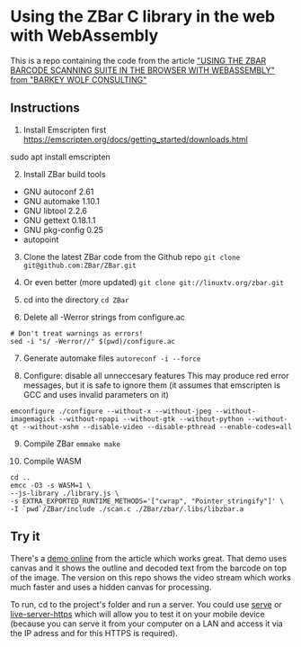 # Using the ZBar C library in the web with WebAssembly
This is a repo containing the code from the article ["USING THE ZBAR BARCODE SCANNING SUITE IN THE BROWSER WITH WEBASSEMBLY" from "BARKEY WOLF CONSULTING"](https://barkeywolf.consulting/posts/barcode-scanner-webassembly/)

## Instructions
1. Install Emscripten first
https://emscripten.org/docs/getting_started/downloads.html

sudo apt install emscripten

2. Install ZBar build tools
* GNU autoconf 2.61
* GNU automake 1.10.1
* GNU libtool 2.2.6
* GNU gettext 0.18.1.1
* GNU pkg-config 0.25
* autopoint

3. Clone the latest ZBar code from the Github repo
`git clone git@github.com:ZBar/ZBar.git`

4. Or even better (more updated)
`git clone git://linuxtv.org/zbar.git`

5. cd into the directory
`cd ZBar`

6. Delete all -Werror strings from configure.ac
```
# Don't treat warnings as errors!
sed -i "s/ -Werror//" $(pwd)/configure.ac
```

7. Generate automake files
`autoreconf -i --force`

8. Configure: disable all unneccesary features
This may produce red error messages, but it is safe to ignore them (it assumes that emscripten is GCC and uses invalid parameters on it)
```
emconfigure ./configure --without-x --without-jpeg --without-imagemagick --without-npapi --without-gtk --without-python --without-qt --without-xshm --disable-video --disable-pthread --enable-codes=all
```

9. Compile ZBar
`emmake make`

10. Compile WASM
```
cd ..
emcc -O3 -s WASM=1 \
--js-library ./library.js \
-s EXTRA_EXPORTED_RUNTIME_METHODS='["cwrap", "Pointer_stringify"]' \
-I `pwd`/ZBar/include ./scan.c ./ZBar/zbar/.libs/libzbar.a
```

## Try it
There's a [demo online](https://barkeywolf.consulting/barcode-scanner-webassembly-demo/index.html) from the article which works great. That demo uses canvas and it shows the outline and decoded text from the barcode on top of the image. The version on this repo shows the video stream which works much faster and uses a hidden canvas for processing.

To run, cd to the project's folder and run a server. You could use [serve](https://www.npmjs.com/package/serve) or [live-server-https](https://www.npmjs.com/package/live-server-https) which will allow you to test it on your mobile device (because you can serve it from your computer on a LAN and access it via the IP adress and for this HTTPS is required).
